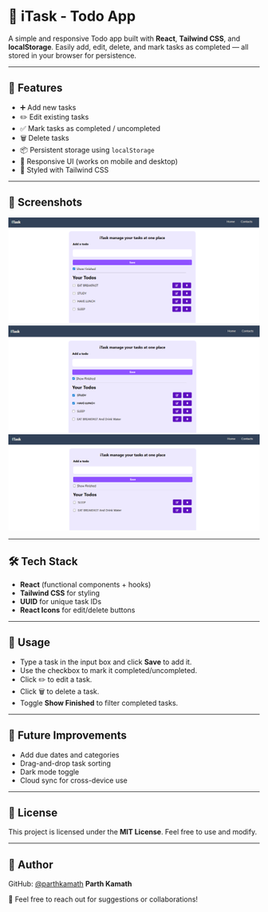 # 📝 iTask - Todo App

A simple and responsive Todo app built with **React**, **Tailwind CSS**, and **localStorage**.
Easily add, edit, delete, and mark tasks as completed — all stored in your browser for persistence.

---

## 🚀 Features

* ➕ Add new tasks
* ✏️ Edit existing tasks
* ✅ Mark tasks as completed / uncompleted
* 🗑 Delete tasks
* 📦 Persistent storage using `localStorage`
* 📱 Responsive UI (works on mobile and desktop)
* 🎨 Styled with Tailwind CSS

---

## 📸 Screenshots

![Todo app screenshot](./sstodo1.png)
![finished screenshot](./sstodo2.png)
![removing screenshot](./sstodo3.png)

---

## 🛠 Tech Stack

* **React** (functional components + hooks)
* **Tailwind CSS** for styling
* **UUID** for unique task IDs
* **React Icons** for edit/delete buttons

---

## 📝 Usage

* Type a task in the input box and click **Save** to add it.
* Use the checkbox to mark it completed/uncompleted.
* Click ✏️ to edit a task.
* Click 🗑 to delete a task.
* Toggle **Show Finished** to filter completed tasks.

---

## 🚀 Future Improvements

* Add due dates and categories
* Drag-and-drop task sorting
* Dark mode toggle
* Cloud sync for cross-device use

---

## 📜 License

This project is licensed under the **MIT License**. Feel free to use and modify.

---

## 👤 Author

GitHub: [@parthkamath](https://github.com/ParthK604)
**Parth Kamath**

📧 Feel free to reach out for suggestions or collaborations!
